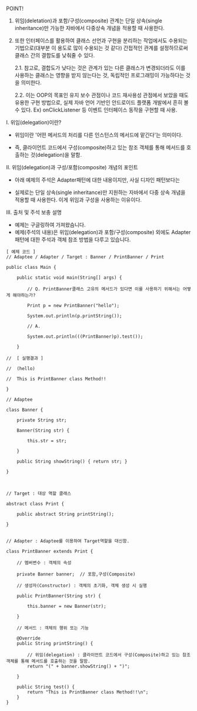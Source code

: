 POINT!

1. 위임(deletation)과 포함/구성(composite) 관계는 단일 상속(single inheritance)만 가능한 자바에서 다중상속 개념을 적용할 때 사용한다.

2. 또한 인터페이스를 활용하여 클래스 선언과 구현을 분리하는 작업에서도 수용되는 기법으로(대부분 이 용도로 많이 수용되는 것 같다) 간접적인 관계를 설정하므로써 클래스 간의 결합도를 낮춰줄 수 있다. 

   2.1. 참고로, 결합도가 낮다는 것은 관계가 있는 다른 클래스가 변경되더라도 이를 사용하는 클래스는 영향을 받지 않는다는 것, 독립적인 프로그래밍이 가능하다는 것을 의미한다.  
   
   2.2. 이는 OOP의 목표인 유지 보수 관점이나 코드 재사용성 관점에서 보았을 때도 유용한 구현 방법으로, 실제 자바 언어 기반인 안드로이드 플랫폼 개발에서 흔히 볼 수 있다. Ex) onClickListener 등 이벤트 인터페이스 동작을 구현할 때 사용.
   
I. 위임(delegation)이란?

* 위임이란 '어떤 메서드의 처리를 다른 인스턴스의 메서드에 맡긴다'는 의미이다.

* 즉, 클라이언트 코드에서 구성(composite)하고 있는 참조 객체를 통해 메서드를 호출하는 것(delegation)을 말함.


II. 위임(delegation)과 구성/포함(composite) 개념의 포인트

* 아래 예제의 주석은 Adapter패턴에 대한 내용이지만, 사실 디자인 패턴보다는

* 실제로는 단일 상속(single inheritance)만 지원하는 자바에서 다중 상속 개념을 적용할 때 사용한다. 이게 위임과 구성을 사용하는 이유이다.

III. 출처 및 주석 보충 설명
* 예제는 구글링하여 가져왔슴니다.
* 예제(주석의 내용)은 위임(delegation)과 포함/구성(composite) 외에도 Adapter패턴에 대한 주석과 객체 참조 방법을 다루고 있습니다.
```{.java}
[ 예제 코드 ]
// Adaptee / Adapter / Target : Banner / PrintBanner / Print

public class Main {

	public static void main(String[] args) {

		// Q. PrintBanner클래스 고유의 메서드가 있다면 이를 사용하기 위해서는 어떻게 해야하는가?

		Print p = new PrintBanner("hello");

		System.out.println(p.printString());

		// A.

		System.out.println(((PrintBanner)p).test());

	}

//	[ 실행결과 ]

//	(hello)

//	This is PrintBanner class Method!!

}

// Adaptee

class Banner {

	private String str;
	
	Banner(String str) {

		this.str = str;

	}

	public String showString() { return str; }

}



// Target : 대상 역할 클래스

abstract class Print {

	public abstract String printString();

}


// Adapter : Adaptee를 이용하여 Target역할을 대신함.

class PrintBanner extends Print {

	// 멤버변수 : 객체의 속성

	private Banner banner;	// 포함,구성(Composite)

	// 생성자(Constructor) : 객체의 초기화, 객체 생성 시 실행

	public PrintBanner(String str) {

		this.banner = new Banner(str);

	}
	
	// 메서드 : 객체의 행위 또는 기능

	@Override
	public String printString() {

		// 위임(delegation) : 클라이언트 코드에서 구성(Composite)하고 있는 참조객체를 통해 메서드를 호출하는 것을 말함.
		return "(" + banner.showString() + ")";

	}

	public String test() {
		return "This is PrintBanner class Method!!\n";
	}
}
```    

